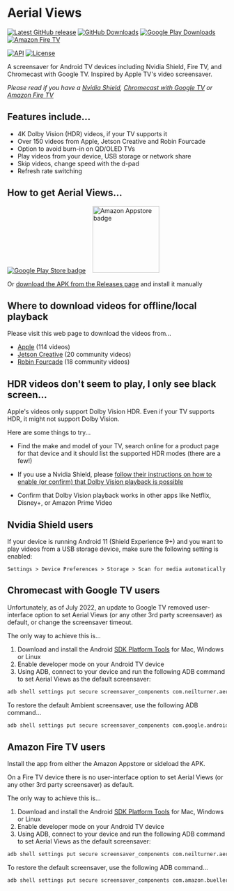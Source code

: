 # Aerial Views

[![Latest GitHub release](https://img.shields.io/github/v/release/theothernt/AerialViews.svg?logo=github&label=GitHub&cacheSeconds=3600)](https://github.com/theothernt/AerialViews/releases/latest)
[![GitHub Downloads](https://img.shields.io/github/downloads/theothernt/AerialViews/total?color=blue&label=Downloads&logo=github)](https://github.com/theothernt/AerialViews/releases/latest)
[![Google Play Downloads](https://img.shields.io/static/v1?style=flat&color=brightgreen&logo=google-play&logoColor=FFFFFF&label=Downloads&message=30k%2B)](https://play.google.com/store/apps/details?id=com.neilturner.aerialviews)
[![Amazon Fire TV](https://img.shields.io/static/v1?style=flat&color=FC4C02&logo=Amazon&logoColor=FFFFFF&label=Downloads&message=2k%2B)](https://www.amazon.com/gp/product/B0B4PPSNT6)

[![API](https://img.shields.io/badge/API-22%2B-lightgrey.svg?style=flat)](https://android-arsenal.com/api?level=22)
[![License](https://img.shields.io/:license-gpl%20v3-lightgrey.svg?style=flat)](https://raw.githubusercontent.com/theothernt/AerialViews/master/LICENSE)

A screensaver for Android TV devices including Nvidia Shield, Fire TV, and Chromecast with Google TV. Inspired by Apple TV's video screensaver.

*Please read if you have a [Nvidia Shield](#nvidia-shield-users), [Chromecast with Google TV](#chromecast-with-google-tv-users) or [Amazon Fire TV](#amazon-fire-tv-users)*

## Features include...

* 4K Dolby Vision (HDR) videos, if your TV supports it
* Over 150 videos from Apple, Jetson Creative and Robin Fourcade
* Option to avoid burn-in on QD/OLED TVs
* Play videos from your device, USB storage or network share
* Skip videos, change speed with the d-pad
* Refresh rate switching

## How to get Aerial Views...

[![Google Play Store badge](https://play.google.com/intl/en_us/badges/images/badge_new.png)](https://play.google.com/store/apps/details?id=com.neilturner.aerialviews) &nbsp;&nbsp;
[<img alt="Amazon Appstore badge" src="https://images-na.ssl-images-amazon.com/images/G/01/mobile-apps/devportal2/res/images/amazon-appstore-badge-english-black.png" width="153">](http://www.amazon.com/gp/mas/dl/android?p=com.neilturner.aerialviews)

Or [download the APK from the Releases page](https://github.com/theothernt/AerialViews/releases) and install it manually

## Where to download videos for offline/local playback

Please visit this web page to download the videos from...

* [Apple](https://aerial-videos.netlify.app/#apple) (114 videos)
* [Jetson Creative](https://aerial-videos.netlify.app/#jetson-creative) (20 community videos)
* [Robin Fourcade](https://aerial-videos.netlify.app/#robin-fourcade) (18 community videos)

## HDR videos don't seem to play, I only see black screen...

Apple's videos only support Dolby Vision HDR. Even if your TV supports HDR, it might not support Dolby Vision.

Here are some things to try...

* Find the make and model of your TV, search online for a product page for that device and it should list the supported HDR modes (there are a few!)

* If you use a Nvidia Shield, please [follow their instructions on how to enable (or confirm) that Dolby Vision playback is possible](https://www.nvidia.com/en-us/shield/support/shield-tv/enable-dolby-vision-hdr10-on-shield/)

* Confirm that Dolby Vision playback works in other apps like Netflix, Disney+, or Amazon Prime Video

## Nvidia Shield users

If your device is running Android 11 (Shield Experience 9+) and you want to play videos from a USB storage device, make sure the following setting is enabled:

`Settings > Device Preferences > Storage > Scan for
media automatically`

## Chromecast with Google TV users

Unfortunately, as of July 2022, an update to Google TV removed user-interface option to set Aerial Views (or any other 3rd party screensaver) as default, or change the screensaver timeout.

The only way to achieve this is...

1. Download and install the Android [SDK Platform Tools](https://developer.android.com/studio/releases/platform-tools) for Mac, Windows or Linux
2. Enable developer mode on your Android TV device
3. Using ADB, connect to your device and run the following ADB command to set Aerial Views as the default screensaver:
  
  ```sh
  adb shell settings put secure screensaver_components com.neilturner.aerialviews/.ui.screensaver.DreamActivity
  ```

To restore the default Ambient screensaver, use the following ADB command...

```sh
adb shell settings put secure screensaver_components com.google.android.apps.tv.dreamx/.service.Backdrop
```

## Amazon Fire TV users

Install the app from either the Amazon Appstore or sideload the APK.

On a Fire TV device there is no user-interface option to set Aerial Views (or any other 3rd party screensaver) as default.

The only way to achieve this is...

1. Download and install the Android [SDK Platform Tools](https://developer.android.com/studio/releases/platform-tools) for Mac, Windows or Linux
2. Enable developer mode on your Android TV device
3. Using ADB, connect to your device and run the following ADB command to set Aerial Views as the default screensaver:
  
  ```sh
  adb shell settings put secure screensaver_components com.neilturner.aerialviews/com.neilturner.aerialviews.ui.screensaver.DreamActivity
  ```

To restore the default screensaver, use the following ADB command...

```sh
adb shell settings put secure screensaver_components com.amazon.bueller.photos/.daydream.ScreenSaverService
```
